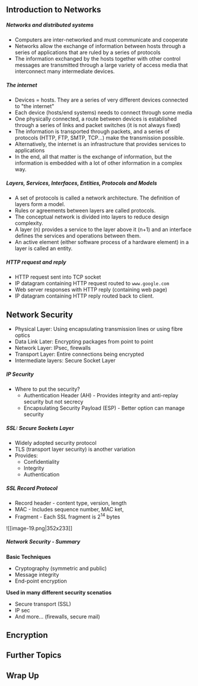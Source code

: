 ## Introduction to Networks

##### Networks and distributed systems

- Computers are inter-networked and must communicate and cooperate
- Networks allow the exchange of information between hosts through a series of applications that are ruled by a series of protocols
- The information exchanged by the hosts together with other control messages are transmitted through a large variety of access media that interconnect many intermediate devices. 

##### The internet

- Devices = hosts. They are a series of very different devices connected to "the internet"
- Each device (hosts/end systems) needs to connect through some media
- One physically connected, a route between devices is established through a series of links and packet switches (it is not always fixed)
- The information is transported through packets, and a series of protocols (HTTP, FTP, SMTP, TCP...) make the transmission possible.
- Alternatively, the internet is an infrastructure that provides services to applications 
- In the end, all that matter is the exchange of information, but the information is embedded with a lot of other information in a complex way. 

##### Layers, Services, Interfaces, Entities, Protocols and Models

- A set of protocols is called a network architecture. The definition of layers form a model.
- Rules or agreements between layers are called protocols. 
- The conceptual network is divided into layers to reduce design complexity. 
- A layer (n) provides a service to the layer above it (n+1) and an interface defines the services and operations between them. 
- An active element (either software process of a hardware element) in a layer is called an entity. 

##### HTTP request and reply

- HTTP request sent into TCP socket
- IP datagram containing HTTP request routed to ``www.google.com`` 
- Web server responses with HTTP reply (containing web page)
- IP datagram containing HTTP reply routed back to client. 

## Network Security

- Physical Layer: Using encapsulating transmission lines or using fibre optics
- Data Link Later: Encrypting packages from point to point
- Network Layer: IPsec, firewalls
- Transport Layer: Entire connections being encrypted
- Intermediate layers: Secure Socket Layer

##### IP Security

- Where to put the security?
	- Authentication Header (AH) - Provides integrity and anti-replay security but not secrecy
	- Encapsulating Security Payload (ESP) - Better option can manage security

##### SSL: Secure Sockets Layer

- Widely adopted security protocol
- TLS (transport layer security) is another variation
- Provides:
	- Confidentiality
	- Integrity
	- Authentication

##### SSL Record Protocol

- Record header - content type, version, length
- MAC - Includes sequence number, MAC ket, 
- Fragment - Each SSL fragment is 2<sup>14</sup> bytes

![[image-19.png|352x233]]

##### Network Security - Summary

**Basic Techniques**
- Cryptography (symmetric and public)
- Message integrity
- End-point encryption

**Used in many different security scenatios**
- Secure transport (SSL)
- IP sec
- And more... (firewalls, secure mail)

## Encryption




## Further Topics

## Wrap Up

